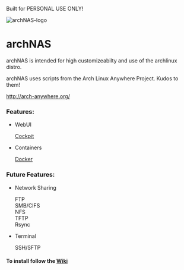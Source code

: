 Built for PERSONAL USE ONLY!

![archNAS-logo](https://github.com/Pheoxy/ArchNAS/raw/master/boot/archNAS-logo.png)
# archNAS

archNAS is intended for high customizeabilty and use of the archlinux distro.

archNAS uses scripts from the Arch Linux Anywhere Project.
Kudos to them!

http://arch-anywhere.org/


### Features:

* WebUI

    [Cockpit](http://cockpit-project.org/) <br />

* Containers

    [Docker](https://www.docker.com/) <br />
    
### Future Features:

* Network Sharing

    FTP <br />
    SMB/CIFS <br />
    NFS <br />
    TFTP <br />
    Rsync <br />

* Terminal

    SSH/SFTP <br />


#### To install follow the [Wiki](https://github.com/Pheoxy/archNAS/wiki)
